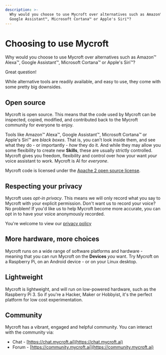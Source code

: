 ```yaml
---
description: >-
  Why would you choose to use Mycroft over alternatives such as Amazon™ Alexa™,
  Google Assistant™, Microsoft Cortana™ or Apple's Siri™?
---
```


# Choosing to use Mycroft  
Why would you choose to use Mycroft over alternatives such as Amazon™ Alexa™, Google Assistant™, Microsoft Cortana™ or Apple's Siri™?

Great question!

While alternative tools are readily available, and easy to use, they come with some pretty big downsides.

## Open source

Mycroft is open source. This means that the code used by Mycroft can be inspected, copied, modified, and contributed back to the Mycroft community for everyone to enjoy.

Tools like Amazon™ Alexa™, Google Assistant™, Microsoft Cortana™ or Apple's Siri™ are _black boxes_. That is, you can't look inside them, and see what they do - or importantly - _how_ they do it. And while they may allow you some flexibility to create new **Skills**, these are usually strictly controlled. Mycroft gives you freedom, flexibility and control over how your want _your_ voice assistant to work. Mycroft is AI for _everyone_.

Mycroft code is licensed under the [Apache 2 open source license](https://en.wikipedia.org/wiki/Apache_License).

## Respecting your privacy

Mycroft uses _opt-in privacy_. This means we will only record what you say to Mycroft with your explicit permission. Don't want us to record your voice? No problem! If you'd like us to help Mycroft become more accurate, you can opt in to have your voice anonymously recorded.

You're welcome to view our [privacy policy](https://home.mycroft.ai/#/privacy-policy)

## More hardware, more choices

Mycroft runs on a wide range of software platforms and hardware - meaning that you can run Mycroft on the **Devices** _you_ want. Try Mycroft on a Raspberry Pi, on an Android device - or on your Linux desktop.

## Lightweight

Mycroft is lightweight, and will run on low-powered hardware, such as the Raspberry Pi 3. So if you're a Hacker, Maker or Hobbyist, it's the perfect platform for low cost experimentation.

## Community

Mycroft has a vibrant, engaged and helpful community. You can interact with the community via:

* Chat - [https://chat.mycroft.ai](https://chat.mycroft.ai)
* Forum - [https://community.mycroft.ai](https://community.mycroft.ai)
